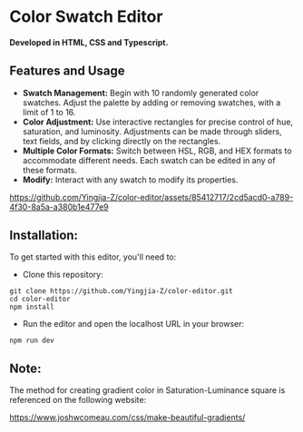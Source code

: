 # Color Swatch Editor

#### Developed in HTML, CSS and Typescript.


## Features and Usage

- **Swatch Management:** Begin with 10 randomly generated color swatches. Adjust the palette by adding or removing swatches, with a limit of 1 to 16.
- **Color Adjustment:** Use interactive rectangles for precise control of hue, saturation, and luminosity. Adjustments can be made through sliders, text fields, and by clicking directly on the rectangles.
- **Multiple Color Formats:** Switch between HSL, RGB, and HEX formats to accommodate different needs. Each swatch can be edited in any of these formats.
- **Modify:** Interact with any swatch to modify its properties.

https://github.com/Yingjia-Z/color-editor/assets/85412717/2cd5acd0-a789-4f30-8a5a-a380b1e477e9


## Installation:

To get started with this editor, you'll need to:

- Clone this repository:

```
git clone https://github.com/Yingjia-Z/color-editor.git
cd color-editor
npm install
```

- Run the editor and open the localhost URL in your browser:

```
npm run dev
```

## Note:
The method for creating gradient color in Saturation-Luminance square is referenced on the following website:
   
   https://www.joshwcomeau.com/css/make-beautiful-gradients/
